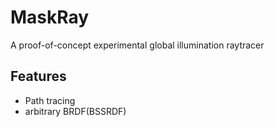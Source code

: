 MaskRay
=======

A proof-of-concept experimental global illumination raytracer

Features
--------

- Path tracing
- arbitrary BRDF(BSSRDF)
